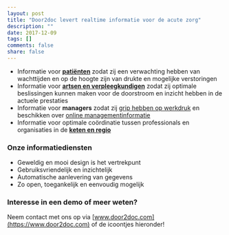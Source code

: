 ```yaml
---
layout: post
title: "Door2doc levert realtime informatie voor de acute zorg"
description: ""
date: 2017-12-09
tags: []
comments: false
share: false
---
```

* Informatie voor **[patiënten](https://www.youtube.com/watch?v=US4czGe6rx0)** zodat zij een verwachting hebben van wachttijden en op de hoogte zijn van drukte en mogelijke verstoringen
* Informatie voor **[artsen en verpleegkundigen](http://docs.door2doc.com/2017-12-07/prijsindicatie/)** zodat zij optimale beslissingen kunnen maken voor de doorstroom en inzicht hebben in de actuele prestaties
* Informatie voor **managers** zodat zij [grip hebben op werkdruk](http://docs.door2doc.com/2017-12-08/Grip-op-werkdruk/) en beschikken over [online managementinformatie](http://docs.door2doc.com/2017-12-04/Door2doc-Reporting/)
* Informatie voor optimale coördinatie tussen professionals en organisaties in de **[keten en regio](http://docs.door2doc.com/2017-12-05/Door2doc-Connect/)**

### Onze informatiediensten
* Geweldig en mooi design is het vertrekpunt
* Gebruiksvriendelijk en inzichtelijk
* Automatische aanlevering van gegevens
* Zo open, toegankelijk en eenvoudig mogelijk

### Interesse in een demo of meer weten?
Neem contact met ons op via [www.door2doc.com](https://www.door2doc.com) of de icoontjes hieronder!
